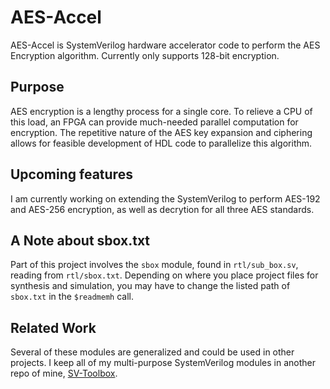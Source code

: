 # AES-Accel

AES-Accel is SystemVerilog hardware accelerator code to perform the AES Encryption algorithm. Currently only supports 128-bit encryption.

## Purpose

AES encryption is a lengthy process for a single core. To relieve a CPU of this load, an FPGA can provide much-needed parallel computation for encryption. The repetitive nature of the AES key expansion and ciphering allows for feasible development of HDL code to parallelize this algorithm.

## Upcoming features

I am currently working on extending the SystemVerilog to perform AES-192 and AES-256 encryption, as well as decrytion for all three AES standards.

## A Note about sbox.txt

Part of this project involves the `sbox` module, found in `rtl/sub_box.sv`, reading from `rtl/sbox.txt`. Depending on where you place project files for synthesis and simulation, you may have to change the listed path of `sbox.txt` in the `$readmemh` call.

## Related Work

Several of these modules are generalized and could be used in other projects. I keep all of my multi-purpose SystemVerilog modules in another repo of mine, [SV-Toolbox](https://github.com/onesmallskipforman/SV-Toolbox).